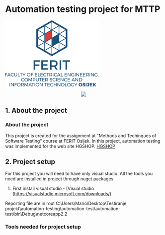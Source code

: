 # Automation testing project for MTTP
![Ferit](ferit.png)

<div style="text-align:center"><img src="![Ferit](ferit.png)" /></div>

## 1. About the project

### About the project


This project is created for the assignment at "Methods and Techinques of Software Testing" course at FERIT Osijek. 
In this project, automation testing was implemented for the web site HGSHOP. [HGSHOP](https://www.hgshop.hr/)


## 2. Project setup
For this project you will need to have only visual studio.
All the tools you need are installed in project through nuget packages

1) First install visual studio - [Visual studio (https://visualstudio.microsoft.com/downloads/)

Reporting file are in rout C:\Users\Mario\Desktop\Testiranje projekt\automation-testing\automation-test\automation-test\bin\Debug\netcoreapp2.2


### Tools needed for project setup
